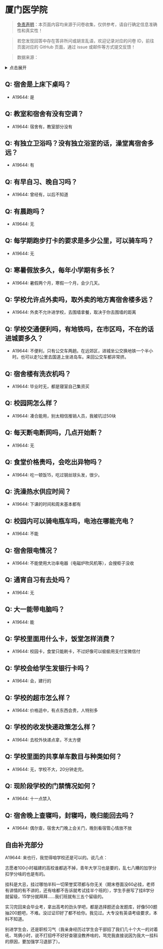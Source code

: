 # 厦门医学院

> [免责声明](https://colleges.chat/#_3)：本页面内容均来源于问卷收集，仅供参考，请自行确定信息准确性和真实性！

> 若您发现回答中存在答非所问或胡言乱语，欢迎记录对应的问卷 ID，前往页面对应的 GitHub 页面，通过 issue 或邮件等方式提交反馈！

> 数据来源：

<details><summary>点击展开</summary>
<ul>
<li>A19644: 匿名 (2023 年 06 月)</li>
</ul>
</details>

## Q: 宿舍是上床下桌吗？

- A19644: 是

## Q: 教室和宿舍有没有空调？

- A19644: 宿舍有，教室部分没有

## Q: 有独立卫浴吗？没有独立浴室的话，澡堂离宿舍多远？

- A19644: 有

## Q: 有早自习、晚自习吗？

- A19644: 曾经有，以后不知道

## Q: 有晨跑吗？

- A19644: 无

## Q: 每学期跑步打卡的要求是多少公里，可以骑车吗？

- A19644: 无

## Q: 寒暑假放多久，每年小学期有多长？

- A19644: 暑假两个月，寒假一个月，会少几天。

## Q: 学校允许点外卖吗，取外卖的地方离宿舍楼多远？

- A19644: 外卖不允许进学校，去围墙拿餐，取决于你去围墙的距离

## Q: 学校交通便利吗，有地铁吗，在市区吗，不在的话进城要多久？

- A19644: 不便利，只有公交车两趟。在远郊区，进城坐公交换地铁一个半小时。也可以走1公里去国道上坐进岛车。来回公交车都非常挤。

## Q: 宿舍楼有洗衣机吗？

- A19644: 毕业时无，都是寝室自己集资买

## Q: 校园网怎么样？

- A19644: 凑合能用，别太相信推销人员，我被坑过50块

## Q: 每天断电断网吗，几点开始断？

- A19644: 无

## Q: 食堂价格贵吗，会吃出异物吗？

- A19644: 吃一顿饭15，吃过钢丝球头发，很少。

## Q: 洗澡热水供应时间？

- A19644: 下课的时间和周末基本都有

## Q: 校园内可以骑电瓶车吗，电池在哪能充电？

- A19644: 不能

## Q: 宿舍限电情况？

- A19644: 不能使用大功率电器（电磁炉吹风机等），会搜柜子没收

## Q: 通宵自习有去处吗？

- A19644: 无

## Q: 大一能带电脑吗？

- A19644: 能

## Q: 学校里面用什么卡，饭堂怎样消费？

- A19644: 校园卡，食堂只能刷卡，不过好像可以偷偷用支付宝微信付

## Q: 学校会给学生发银行卡吗？

- A19644: 会，建行的

## Q: 学校的超市怎么样？

- A19644: 价格适中，有点东西会贵，人特别多

## Q: 学校的收发快递政策怎么样？

- A19644: 去校外快递点拿，不太方便

## Q: 学校里面的共享单车数目与种类如何？

- A19644: 无，学校不大，20分钟走完。

## Q: 现阶段学校的门禁情况如何？

- A19644: 十一点禁入

## Q: 宿舍晚上查寝吗，封寝吗，晚归能回去吗？

- A19644: 偶尔查，宿舍大门晚上会关门，晚到看宿管心情放不放

## 自由补充部分

A19644: 来也行，我觉得咱学校还是可以的。说几点：

志愿者100小时福建的高校谁都逃不掉，青年大学习也是要的，乱七八糟的加学分扣学分啥的也是有的。

挂科是大忌，挂过哪怕半科一切荣誉奖项都与你无关（期末卷面没60必挂，老师有讲情的有不讲的，还有啥都不告诉就考试挂半个班的），学生手册写了挂8学分就留级，15学分就拜拜……我们班就有三五个留级的。

实习完回来会毕业考，拿出高考的劲头学吧，都是选择题还会发题库，好像500题抽200题吧，不难。没过证印好了都不给你。我见过。大专没有英语考级要求，本科不知道。

别进学生会，还是职校习气（我亲身经历过学生会干部招了我们几十个大一的对着吼、骂俩小时，说不打招呼不好好查寝没教养啥的，骂完我直接说因为我大一挂科的原因，要加强学习退部了）。